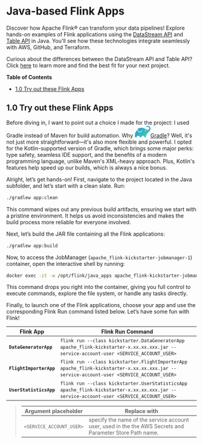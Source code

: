 # Java-based Flink Apps
Discover how Apache Flink® can transform your data pipelines! Explore hands-on examples of Flink applications using the [DataStream API](https://nightlies.apache.org/flink/flink-docs-master/docs/learn-flink/datastream_api/) and [Table API](https://nightlies.apache.org/flink/flink-docs-master/docs/dev/table/overview/) in Java. You'll see how these technologies integrate seamlessly with AWS, GitHub, and Terraform.

Curious about the differences between the DataStream API and Table API? Click [here](../.blog/datastream-vs-table-api.md) to learn more and find the best fit for your next project.

**Table of Contents**

<!-- toc -->
+ [1.0 Try out these Flink Apps](#10-try-out-these-flink-apps)
<!-- tocstop -->

## 1.0 Try out these Flink Apps
Before diving in, I want to point out a choice I made for the project: I used Gradle instead of Maven for build automation. Why ![gradle](../.blog/images/gradle-logo.png)[Gradle](https://gradle.com/)? Well, it's not just more straightforward—it's also more flexible and powerful. I opted for the Kotlin-supported version of Gradle, which brings some major perks: type safety, seamless IDE support, and the benefits of a modern programming language, unlike Maven's XML-heavy approach. Plus, Kotlin's features help speed up our builds, which is always a nice bonus.

Alright, let’s get hands-on! First, navigate to the project located in the Java subfolder, and let’s start with a clean slate. Run:

```bash
./gradlew app:clean
```

This command wipes out any previous build artifacts, ensuring we start with a pristine environment. It helps us avoid inconsistencies and makes the build process more reliable for everyone involved.

Next, let’s build the JAR file containing all the Flink applications:

```bash
./gradlew app:build
```

Now, to access the JobManager (`apache_flink-kickstarter-jobmanager-1`) container, open the interactive shell by running:
```bash
docker exec -it -w /opt/flink/java_apps apache_flink-kickstarter-jobmanager-1 /bin/bash
```

This command drops you right into the container, giving you full control to execute commands, explore the file system, or handle any tasks directly.

Finally, to launch one of the Flink applications, choose your app and use the corresponding Flink Run command listed below. Let’s have some fun with Flink!

Flink App|Flink Run Command
-|-
**`DataGeneratorApp`**|`flink run --class kickstarter.DataGeneratorApp apache_flink-kickstarter-x.xx.xx.xxx.jar --service-account-user <SERVICE_ACCOUNT_USER>`
**`FlightImporterApp`**|`flink run --class kickstarter.FlightImporterApp apache_flink-kickstarter-x.xx.xx.xxx.jar --service-account-user <SERVICE_ACCOUNT_USER>`
**`UserStatisticsApp`**|`flink run --class kickstarter.UserStatisticsApp apache_flink-kickstarter-x.xx.xx.xxx.jar --service-account-user <SERVICE_ACCOUNT_USER>`

> Argument placeholder|Replace with
> -|-
> `<SERVICE_ACCOUNT_USER>`|specify the name of the service account user, used in the the AWS Secrets and Parameter Store Path name.